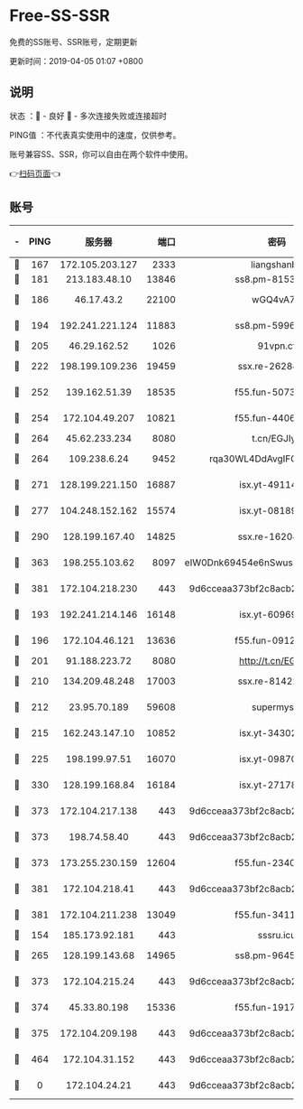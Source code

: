 # Free-SS-SSR

免费的SS账号、SSR账号，定期更新

更新时间：2019-04-05 01:07 +0800

## 说明

状态     ：🙂 - 良好 🙁 - 多次连接失败或连接超时

PING值   ：不代表真实使用中的速度，仅供参考。

账号兼容SS、SSR，你可以自由在两个软件中使用。

👉[扫码页面](https://liesauer.github.io/Free-SS-SSR/)👈

## 账号

|-|PING|服务器|端口|密码|加密方式|区域|
|:----:|:----:|:-----:|-----:|:----:|:----:|:----:|
|🙂|167|172.105.203.127|2333|liangshanbo|chacha20|JP|
|🙂|181|213.183.48.10|13846|ss8.pm-81534846|rc4-md5|RU|
|🙂|186|46.17.43.2|22100|wGQ4vA7D|aes-256-gcm|RU|
|🙂|194|192.241.221.124|11883|ss8.pm-59969205|aes-256-cfb|US|
|🙂|205|46.29.162.52|1026|91vpn.cf|rc4-md5|RU|
|🙂|222|198.199.109.236|19459|ssx.re-26284285|aes-256-cfb|US|
|🙂|252|139.162.51.39|18535|f55.fun-50730747|aes-256-cfb|SG|
|🙂|254|172.104.49.207|10821|f55.fun-44065715|aes-256-cfb|SG|
|🙂|264|45.62.233.234|8080|t.cn/EGJIyrl|rc4-md5|CA|
|🙂|264|109.238.6.24|9452|rqa30WL4DdAvgIFG6Fs3znzTa|aes-256-cfb|FR|
|🙂|271|128.199.221.150|16887|isx.yt-49114342|aes-256-cfb|SG|
|🙂|277|104.248.152.162|15574|isx.yt-08189375|aes-256-cfb|SG|
|🙂|290|128.199.167.40|14825|ssx.re-16204050|aes-256-cfb|SG|
|🙂|363|198.255.103.62|8097|eIW0Dnk69454e6nSwuspv9DmS201tQ0D|aes-256-cfb|US|
|🙂|381|172.104.218.230|443|9d6cceaa373bf2c8acb22e60b6a58be6|aes-256-cfb|US|
|🙂|193|192.241.214.146|16148|isx.yt-60969172|aes-256-cfb|US|
|🙂|196|172.104.46.121|13636|f55.fun-09121749|aes-256-cfb|SG|
|🙂|201|91.188.223.72|8080|http://t.cn/EGJIyrl|rc4-md5|RU|
|🙂|210|134.209.48.248|17003|ssx.re-81422235|aes-256-cfb|US|
|🙂|212|23.95.70.189|59608|supermyssr|chacha20-ietf|US|
|🙂|215|162.243.147.10|10852|isx.yt-34302629|aes-256-cfb|US|
|🙂|225|198.199.97.51|16070|isx.yt-09870263|aes-256-cfb|US|
|🙂|330|128.199.168.84|16184|isx.yt-27178313|aes-256-cfb|SG|
|🙂|373|172.104.217.138|443|9d6cceaa373bf2c8acb22e60b6a58be6|aes-256-cfb|US|
|🙂|373|198.74.58.40|443|9d6cceaa373bf2c8acb22e60b6a58be6|aes-256-cfb|US|
|🙂|373|173.255.230.159|12604|f55.fun-23403272|aes-256-cfb|US|
|🙂|381|172.104.218.41|443|9d6cceaa373bf2c8acb22e60b6a58be6|aes-256-cfb|US|
|🙂|381|172.104.211.238|13049|f55.fun-34116982|aes-256-cfb|US|
|🙁|154|185.173.92.181|443|sssru.icu|rc4-md5|RU|
|🙁|265|128.199.143.68|14965|ss8.pm-96456884|aes-256-cfb|SG|
|🙁|373|172.104.215.24|443|9d6cceaa373bf2c8acb22e60b6a58be6|aes-256-cfb|US|
|🙁|374|45.33.80.198|15336|f55.fun-19171645|aes-256-cfb|US|
|🙁|375|172.104.209.198|443|9d6cceaa373bf2c8acb22e60b6a58be6|aes-256-cfb|US|
|🙁|464|172.104.31.152|443|9d6cceaa373bf2c8acb22e60b6a58be6|aes-256-cfb|US|
|🙁|0|172.104.24.21|443|9d6cceaa373bf2c8acb22e60b6a58be6|aes-256-cfb|US|
